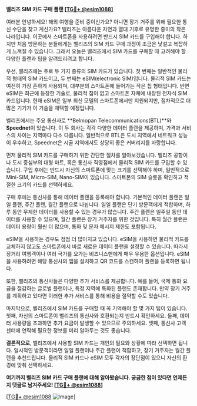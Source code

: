 **벨리즈 SIM 카드 구매 플랜 [[TG💪+ @esim1088](https://t.me/s/esim1088)]**

여러분 안녕하세요! 해외 여행을 준비 중이신가요? 아니면 장기 거주를 위해 필요한 통신 수단을 찾고 계신가요? 벨리즈는 아름다운 자연과 열대 기후로 유명한 중미의 작은 나라입니다. 이곳에서 스마트폰을 사용하려면 반드시 SIM 카드를 구입해야 합니다. 하지만 처음 방문하는 분들에게는 벨리즈의 SIM 카드 구매 과정이 조금은 낯설고 복잡하게 느껴질 수 있습니다. 그래서 오늘은 벨리즈에서 SIM 카드를 구매할 때 고려해야 할 다양한 플랜과 팁을 알려드리려고 합니다.

우선, 벨리즈에는 주로 두 가지 종류의 SIM 카드가 있습니다. 첫 번째는 일반적인 물리적 형태의 SIM 카드이고, 두 번째는 eSIM(electronic SIM)입니다. 물리적 SIM 카드는 여전히 가장 흔하게 사용되며, 대부분의 스마트폰에 들어가는 작은 칩 형태입니다. 반면 eSIM은 최근에 등장한 기술로, 물리적 칩이 없고 스마트폰 자체에 내장된 전자식 SIM 카드입니다. 현재 eSIM은 일부 최신 모델의 스마트폰에서만 지원되지만, 점차적으로 더 많은 기기가 이 기술을 채택할 예정입니다.

벨리즈에서는 주요 통신사로 **Belmopan Telecommunications(BTL)**와 **Speednet**이 있습니다. 이 두 회사는 각각 다양한 데이터 플랜을 제공하며, 가격과 서비스의 차이는 지역마다 다소 다릅니다. 일반적으로 BTL은 도시 지역에서 네트워크 성능이 우수하고, Speednet은 시골 지역에서도 상당히 좋은 커버리지를 자랑합니다.

먼저 물리적 SIM 카드를 구매하기 위한 간단한 절차를 알아보겠습니다. 벨리즈 공항이나 도시 중심부의 대형 마트, 혹은 통신사 직영점에서 물리적 SIM 카드를 구입할 수 있습니다. 구입 후에는 반드시 자신의 스마트폰에 맞는 크기를 선택해야 하며, 일반적으로 Mini-SIM, Micro-SIM, Nano-SIM이 있습니다. 스마트폰의 SIM 슬롯을 확인하고 적절한 크기의 카드를 선택하세요.

구매 후에는 통신사를 통해 데이터 플랜을 등록해야 합니다. 기본적인 데이터 플랜은 일일 플랜, 주간 플랜, 월간 플랜으로 나뉩니다. 일일 플랜은 단기 방문객에게 적합하며, 하루 동안 무제한 데이터를 사용할 수 있는 경우가 많습니다. 주간 플랜은 일주일 동안 데이터를 사용할 수 있으며, 월간 플랜은 장기 거주자를 위한 것입니다. 특히 월간 플랜은 데이터 용량이 훨씬 더 많으며, 통화 및 문자 메시지 제한도 포함됩니다.

eSIM을 사용하는 경우도 점점 더 많아지고 있습니다. eSIM을 사용하면 물리적 카드를 교체하지 않고도 스마트폰에서 바로 새로운 데이터 플랜을 설정할 수 있습니다. 따라서 장거리 여행객이나 여러 국가를 오가는 비즈니스맨에게 매우 유용한 옵션입니다. eSIM을 사용하려면 해당 통신사의 앱을 설치하고 QR 코드를 스캔하여 플랜을 등록하면 됩니다.

또한, 벨리즈의 통신사들은 다양한 추가 서비스를 제공합니다. 예를 들어, 국제 통화 요금을 절감하는 글로벌 플랜이나, 특정 지역에 특화된 플랜도 존재합니다. 만약 장기 거주를 계획하고 있다면 이러한 추가 서비스를 통해 비용을 절약할 수도 있습니다.

마지막으로, 벨리즈에서 SIM 카드를 구매할 때 꼭 기억해야 할 몇 가지 팁이 있습니다. 첫째, 자신의 스마트폰이 벨리즈의 통신사와 호환되는지 반드시 확인하세요. 둘째, 데이터 사용량을 초과하면 추가 요금이 발생할 수 있으므로 주의하세요. 셋째, 통신사 고객 센터에 연락해 필요한 정보를 미리 알아두는 것도 좋습니다.

**결론적으로**, 벨리즈에서 사용할 SIM 카드는 개인의 필요와 상황에 따라 선택하면 됩니다. 일시적인 방문객이라면 일일 플랜이나 주간 플랜이 적합하고, 장기 거주자는 월간 플랜을 추천드립니다. 물리적 SIM 카드나 eSIM 모두 각자의 장단점이 있으니 자신의 환경에 맞춰 선택하세요.

**여기까지 벨리즈 SIM 카드 구매 플랜에 대해 알아봤습니다. 궁금한 점이 있다면 언제든지 댓글로 남겨주세요! [[TG💪+ @esim1088](https://t.me/s/esim1088)]**

[[TG💪+ @esim1088](https://t.me/s/esim1088) ![Image](https://i.postimg.cc/Y0z9fWf4/image.png)]